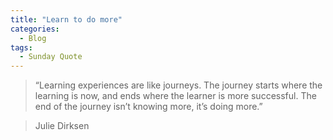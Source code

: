```yaml
---
title: "Learn to do more"
categories:
  - Blog
tags:
  - Sunday Quote
---
```


>  “Learning experiences are like journeys. The journey starts where the learning is now, and ends where the learner is more successful. The end of the journey isn’t knowing more, it’s doing more.”


>   Julie Dirksen
